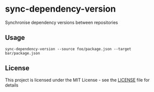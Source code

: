 # sync-dependency-version

Synchronise dependency versions between repositories

## Usage

```
sync-dependency-version --source foo/package.json --target bar/package.json
```

## License

This project is licensed under the MIT License - see the [LICENSE](LICENSE) file for details
